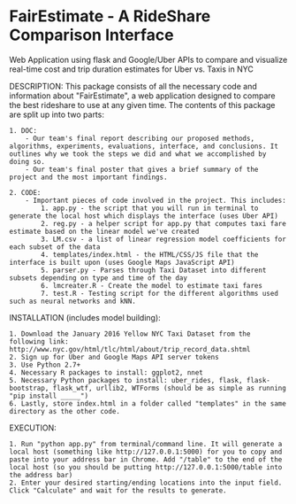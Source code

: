 # FairEstimate - A RideShare Comparison Interface
Web Application using flask and Google/Uber APIs to compare and visualize real-time cost and trip duration estimates for Uber vs. Taxis in NYC

DESCRIPTION:
This package consists of all the necessary code and information about "FairEstimate",
a web application designed to compare the best rideshare to use at any given time. The contents of this package are split up into two parts:
  
    1. DOC:
        - Our team's final report describing our proposed methods, algorithms, experiments, evaluations, interface, and conclusions. It outlines why we took the steps we did and what we accomplished by doing so.
        - Our team's final poster that gives a brief summary of the project and the most important findings.

    2. CODE:
        - Important pieces of code involved in the project. This includes:
            1. app.py - the script that you will run in terminal to generate the local host which displays the interface (uses Uber API)
            2. reg.py - a helper script for app.py that computes taxi fare estimate based on the linear model we've created
            3. LM.csv - a list of linear regression model coefficients for each subset of the data
            4. templates/index.html - the HTML/CSS/JS file that the interface is built upon (uses Google Maps JavaScript API)
            5. parser.py - Parses through Taxi Dataset into different subsets depending on type and time of the day
            6. lmcreater.R - Create the model to estimate taxi fares
            7. test.R - Testing script for the different algorithms used such as neural networks and kNN.

INSTALLATION (includes model building):
    
    1. Download the January 2016 Yellow NYC Taxi Dataset from the following link:   http://www.nyc.gov/html/tlc/html/about/trip_record_data.shtml
    2. Sign up for Uber and Google Maps API server tokens
    3. Use Python 2.7+
    4. Necessary R packages to install: ggplot2, nnet
    5. Necessary Python packages to install: uber_rides, flask, flask-bootstrap, flask_wtf, urllib2, WTForms (should be as simple as running "pip install _____")
    6. Lastly, store index.html in a folder called "templates" in the same directory as the other code.


EXECUTION:
    
    1. Run "python app.py" from terminal/command line. It will generate a local host (something like http://127.0.0.1:5000) for you to copy and paste into your address bar in Chrome. Add "/table" to the end of the local host (so you should be putting http://127.0.0.1:5000/table into the address bar)
    2. Enter your desired starting/ending locations into the input field. Click "Calculate" and wait for the results to generate.
